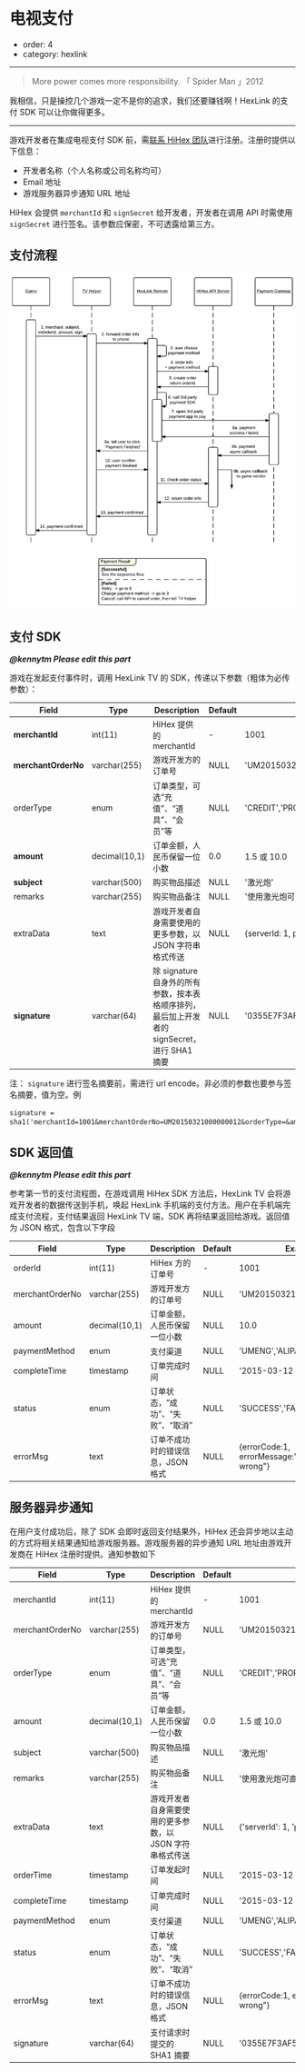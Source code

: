 # 电视支付

- order: 4
- category: hexlink

---

> More power comes more responsibility. 「 Spider Man 」2012

我相信，只是操控几个游戏一定不是你的追求，我们还要赚钱啊！HexLink 的支付 SDK 可以让你做得更多。

---

游戏开发者在集成电视支付 SDK 前，需[联系 HiHex 团队](mailto:info@hihex.com)进行注册。注册时提供以下信息：

- 开发者名称（个人名称或公司名称均可）
- Email 地址
- 游戏服务器异步通知 URL 地址

HiHex 会提供 `merchantId` 和 `signSecret` 给开发者，开发者在调用 API 时需使用 `signSecret` 进行签名。该参数应保密，不可透露给第三方。

## 支付流程

![payment_image](../static/payment-workflow.png)

## 支付 SDK

_**@kennytm Please edit this part**_

游戏在发起支付事件时，调用 HexLink TV 的 SDK，传递以下参数（粗体为必传参数）：


| Field              | Type           | Description                       | Default | Example                    |
|--------------------|----------------|-----------------------------------|---------|----------------------------|
| **merchantId**     | int(11)        | HiHex 提供的 merchantId            | -       | 1001                       |
| **merchantOrderNo**| varchar(255)   | 游戏开发方的订单号                   | NULL    | 'UM20150321000000012'      |
| orderType          | enum           | 订单类型，可选“充值”、“道具”、“会员”等 | NULL    | 'CREDIT','PROP','VIP'      |
| **amount**         | decimal(10,1)  | 订单金额，人民币保留一位小数           | 0.0     | 1.5 或 10.0                |
| **subject**        | varchar(500)   | 购买物品描述                        | NULL    | '激光炮'                    |
| remarks            | varchar(255)   | 购买物品备注                        | NULL    | '使用激光炮可直接摧毁敌方坦克'  |
| extraData          | text           | 游戏开发者自身需要使用的更多参数，以 JSON 字符串格式传送 | NULL    | {serverId: 1, productName: 'smTank'} |
| **signature**      | varchar(64)    | 除 signature 自身外的所有参数，按本表格顺序排列，最后加上开发者的 signSecret，进行 SHA1 摘要 | NULL    | '0355E7F3AF50A06B31B108C8D5EF8A1'|

注： `signature` 进行签名摘要前，需进行 url encode。非必须的参数也要参与签名摘要，值为空。例

	signature = sha1('merchantId=1001&merchantOrderNo=UM20150321000000012&orderType=&amount=10&subject=%E6%BF%80%E5%85%89%E7%82%AE&remarks=%E4%BD%BF%E7%94%A8%E6%BF%80%E5%85%89%E7%82%AE%E5%8F%AF%E7%9B%B4%E6%8E%A5%E6%91%A7%E6%AF%81%E6%95%8C%E6%96%B9%E5%9D%A6%E5%85%8B&extraData=%7BserverId%3A+1%2C+productName%3A+%27test%27%7D&signSecret=test');
 
## SDK 返回值 

_**@kennytm Please edit this part**_

参考第一节的支付流程图，在游戏调用 HiHex SDK 方法后，HexLink TV 会将游戏开发者的数据传送到手机，唤起 HexLink 手机端的支付方法。用户在手机端完成支付流程，支付结果返回 HexLink TV 端，SDK 再将结果返回给游戏。返回值为 JSON 格式，包含以下字段


| Field              | Type           | Description                       | Default | Example                    |
|--------------------|----------------|-----------------------------------|---------|----------------------------|
| orderId            | int(11)        | HiHex 方的订单号                    | -       | 1001                       |
| merchantOrderNo    | varchar(255)   | 游戏开发方的订单号                   | NULL    | 'UM20150321000000012'      |
| amount             | decimal(10,1)  | 订单金额，人民币保留一位小数           | NULL    | 10.0                       |
| paymentMethod      | enum           | 支付渠道                           | NULL    | 'UMENG','ALIPAY','WECHAT'   |
| completeTime       | timestamp      | 订单完成时间                        | NULL    | '2015-03-12 12:34:53'      |
| status             | enum           | 订单状态，“成功”、“失败”、“取消”      | NULL    | 'SUCCESS','FAILED','CANCELED'      |
| errorMsg           | text           | 订单不成功时的错误信息，JSON 格式      | NULL    | {errorCode:1, errorMessage:"something wrong"}   |


## 服务器异步通知

在用户支付成功后，除了 SDK 会即时返回支付结果外，HiHex 还会异步地以主动的方式将相关结果通知给游戏服务器。游戏服务器的异步通知 URL 地址由游戏开发商在 HiHex 注册时提供。通知参数如下

| Field              | Type           | Description                       | Default | Example                    |
|--------------------|----------------|-----------------------------------|---------|----------------------------|
| merchantId         | int(11)        | HiHex 提供的 merchantId            | -       | 1001                       |
| merchantOrderNo    | varchar(255)   | 游戏开发方的订单号                   | NULL    | 'UM20150321000000012'      |
| orderType          | enum           | 订单类型，可选“充值”、“道具”、“会员”等 | NULL    | 'CREDIT','PROP','VIP'      |
| amount             | decimal(10,1)  | 订单金额，人民币保留一位小数           | 0.0     | 1.5 或 10.0                |
| subject            | varchar(500)   | 购买物品描述                        | NULL    | '激光炮'                    |
| remarks            | varchar(255)   | 购买物品备注                        | NULL    | '使用激光炮可直接摧毁敌方坦克'  |
| extraData          | text           | 游戏开发者自身需要使用的更多参数，以 JSON 字符串格式传送 | NULL    | {'serverId': 1, 'productName': 'smTank'} |
| orderTime          | timestamp      | 订单发起时间                        | NULL    | '2015-03-12 12:34:53'      |
| completeTime       | timestamp      | 订单完成时间                        | NULL    | '2015-03-12 12:34:53'      |
| paymentMethod      | enum           | 支付渠道                           | NULL    | 'UMENG','ALIPAY','WECHAT'  |
| status             | enum           | 订单状态，“成功”、“失败”、“取消”      | NULL    | 'SUCCESS','FAILED','CANCELED'      |
| errorMsg           | text           | 订单不成功时的错误信息，JSON 格式      | NULL    | {errorCode:1, errorMessage:"something wrong"}   |
| signature          | varchar(64)    | 支付请求时提交的 SHA1 摘要 | NULL    | '0355E7F3AF50A06B31B108C8D5EF8A1'|

